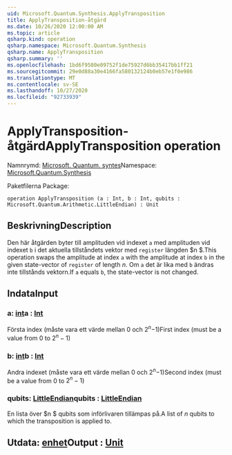 ```yaml
---
uid: Microsoft.Quantum.Synthesis.ApplyTransposition
title: ApplyTransposition-åtgärd
ms.date: 10/26/2020 12:00:00 AM
ms.topic: article
qsharp.kind: operation
qsharp.namespace: Microsoft.Quantum.Synthesis
qsharp.name: ApplyTransposition
qsharp.summary: ''
ms.openlocfilehash: 1bd6f9580e09752f1de75927d6bb35417bb1ff21
ms.sourcegitcommit: 29e0d88a30e4166fa580132124b0eb57e1f0e986
ms.translationtype: MT
ms.contentlocale: sv-SE
ms.lasthandoff: 10/27/2020
ms.locfileid: "92733939"
---
```

# <a name="applytransposition-operation"></a><span data-ttu-id="8f0d8-102">ApplyTransposition-åtgärd</span><span class="sxs-lookup"><span data-stu-id="8f0d8-102">ApplyTransposition operation</span></span>

<span data-ttu-id="8f0d8-103">Namnrymd: [Microsoft. Quantum. syntes](xref:Microsoft.Quantum.Synthesis)</span><span class="sxs-lookup"><span data-stu-id="8f0d8-103">Namespace: [Microsoft.Quantum.Synthesis](xref:Microsoft.Quantum.Synthesis)</span></span>

<span data-ttu-id="8f0d8-104">Paketfilerna [](https://nuget.org/packages/)</span><span class="sxs-lookup"><span data-stu-id="8f0d8-104">Package: [](https://nuget.org/packages/)</span></span>




```qsharp
operation ApplyTransposition (a : Int, b : Int, qubits : Microsoft.Quantum.Arithmetic.LittleEndian) : Unit
```


## <a name="description"></a><span data-ttu-id="8f0d8-105">Beskrivning</span><span class="sxs-lookup"><span data-stu-id="8f0d8-105">Description</span></span>

<span data-ttu-id="8f0d8-106">Den här åtgärden byter till amplituden vid indexet `a` med amplituden vid indexet `b` i det aktuella tillståndets vektor med `register` längden $n $.</span><span class="sxs-lookup"><span data-stu-id="8f0d8-106">This operation swaps the amplitude at index `a` with the amplitude at index `b` in the given state-vector of `register` of length $n$.</span></span>  <span data-ttu-id="8f0d8-107">Om `a` det är lika med `b` ändras inte tillstånds vektorn.</span><span class="sxs-lookup"><span data-stu-id="8f0d8-107">If `a` equals `b`, the state-vector is not changed.</span></span>

## <a name="input"></a><span data-ttu-id="8f0d8-108">Indata</span><span class="sxs-lookup"><span data-stu-id="8f0d8-108">Input</span></span>

### <a name="a--int"></a><span data-ttu-id="8f0d8-109">a: [int](xref:microsoft.quantum.lang-ref.int)</span><span class="sxs-lookup"><span data-stu-id="8f0d8-109">a : [Int](xref:microsoft.quantum.lang-ref.int)</span></span>

<span data-ttu-id="8f0d8-110">Första index (måste vara ett värde mellan 0 och $2 ^ n-$1)</span><span class="sxs-lookup"><span data-stu-id="8f0d8-110">First index (must be a value from 0 to $2^n - 1$)</span></span>


### <a name="b--int"></a><span data-ttu-id="8f0d8-111">b: [int](xref:microsoft.quantum.lang-ref.int)</span><span class="sxs-lookup"><span data-stu-id="8f0d8-111">b : [Int](xref:microsoft.quantum.lang-ref.int)</span></span>

<span data-ttu-id="8f0d8-112">Andra indexet (måste vara ett värde mellan 0 och $2 ^ n-$1)</span><span class="sxs-lookup"><span data-stu-id="8f0d8-112">Second index (must be a value from 0 to $2^n - 1$)</span></span>


### <a name="qubits--littleendian"></a><span data-ttu-id="8f0d8-113">qubits: [LittleEndian](xref:Microsoft.Quantum.Arithmetic.LittleEndian)</span><span class="sxs-lookup"><span data-stu-id="8f0d8-113">qubits : [LittleEndian](xref:Microsoft.Quantum.Arithmetic.LittleEndian)</span></span>

<span data-ttu-id="8f0d8-114">En lista över $n $ qubits som införlivaren tillämpas på.</span><span class="sxs-lookup"><span data-stu-id="8f0d8-114">A list of $n$ qubits to which the transposition is applied to.</span></span>



## <a name="output--unit"></a><span data-ttu-id="8f0d8-115">Utdata: [enhet](xref:microsoft.quantum.lang-ref.unit)</span><span class="sxs-lookup"><span data-stu-id="8f0d8-115">Output : [Unit](xref:microsoft.quantum.lang-ref.unit)</span></span>

